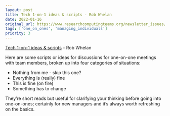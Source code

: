 ```yaml
---
layout: post
title: Tech 1-on-1 ideas & scripts - Rob Whelan
date: 2022-01-16
original_url: https://www.researchcomputingteams.org/newsletter_issues/0105
tags: ['one_on_ones', 'managing_individuals']
priority: 3
---
```


<!-- markdownlint-disable MD033 -->
<!-- markdownlint-disable MD041 -->
<!-- markdownlint-disable MD049 -->

[Tech 1-on-1 ideas & scripts](https://1on1s.robwhelan.com) - Rob Whelan

Here are some scripts or ideas for discussions for one-on-one meetings with team members, broken up into four categories of situations:

- Nothing from me - skip this one?
- Everything is (really) fine
- This is fine (on fire)
- Something has to change

They’re short reads but useful for clarifying your thinking before going into one-on-ones; certainly for new managers and it’s always worth refreshing on the basics.
